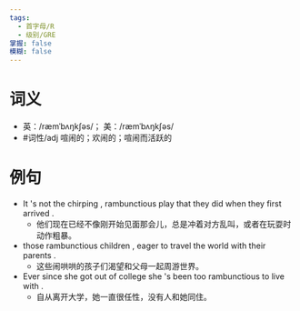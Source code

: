 ```yaml
---
tags:
  - 首字母/R
  - 级别/GRE
掌握: false
模糊: false
---
```

# 词义
- 英：/ræmˈbʌŋkʃəs/； 美：/ræmˈbʌŋkʃəs/
- #词性/adj  喧闹的；欢闹的；喧闹而活跃的
# 例句
- It 's not the chirping , rambunctious play that they did when they first arrived .
	- 他们现在已经不像刚开始见面那会儿，总是冲着对方乱叫，或者在玩耍时动作粗暴。
- those rambunctious children , eager to travel the world with their parents .
	- 这些闹哄哄的孩子们渴望和父母一起周游世界。
- Ever since she got out of college she 's been too rambunctious to live with .
	- 自从离开大学，她一直很任性，没有人和她同住。
